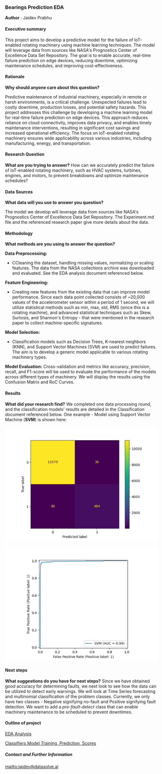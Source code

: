 ### Bearings Prediction EDA

**Author** : Jaidev Prabhu

#### Executive summary
This project aims to develop a predictive model for the failure of IoT-enabled rotating machinery using machine learning techniques. The model will leverage data from sources like NASA's Prognostics Center of Excellence Data Set Repository. The goal is to enable accurate, real-time failure prediction on edge devices, reducing downtime, optimizing maintenance schedules, and improving cost-effectiveness. 

#### Rationale
**Why should anyone care about this question?**

Predictive maintenance of industrial machinery, especially in remote or harsh environments, is a critical challenge. Unexpected failures lead to costly downtime, production losses, and potential safety hazards. This project addresses this challenge by developing a machine learning model for real-time failure prediction on edge devices. This approach reduces reliance on cloud connectivity, improves data privacy, and enables timely maintenance interventions, resulting in significant cost savings and increased operational efficiency. The focus on IoT-enabled rotating machinery ensures wide applicability across various industries, including manufacturing, energy, and transportation. 



#### Research Question
**What are you trying to answer?**
How can we accurately predict the failure of IoT-enabled rotating machinery, such as HVAC systems, turbines, engines, and motors, to prevent breakdowns and optimize maintenance schedules?


#### Data Sources
**What data will you use to answer you question?** 

The model we develop will leverage data from sources like NASA's Prognostics Center of Excellence Data Set Repository.
The Experiment.md file and the referenced research paper give more details about the data.  

#### Methodology
**What methods are you using to answer the question?**

**Data Preprocessing:** 
- CCleaning the dataset, handling missing values, normalizing or scaling features. The data from the NASA collections archive was downloaded and evaluated. See the EDA analysis document referenced below.

**Feature Engineering:**  
- Creating new features from the existing data that can improve model performance. Since each data point collected consists of ~20,000 values of the accelerometer sensor within a period of 1 second, we will utilize statistical methods such as min, max, std, RMS (since this is a rotating machine), and advanced statistical techniques such as Skew, Surtosis, and Shannon's Entropy - that were mentioned in the research paper to collect machine-specific signatures.

**Model Selection:** 
- Classification models such as Decision Trees, K-nearest neighbors (KNN), and Support Vector Machines (SVM) are used to predict failures. The aim is to develop a generic model applicable to various rotating machinery types.

**Model Evaluation:** Cross-validation and metrics like accuracy, precision, recall, and F1-score will be used to evaluate the performance of the models across different types of machinery. We will display the results using the Confusion Matrix and RoC Curves.

#### Results
**What did your research find?**
We completed one data processing round, and the classification models' results are detailed in the Classification document referenced below.
One example - Model using Support Vector Machine (**SVM**) is shown here:

![Confusion Matrix of SVM classifier](images/CM_SVM.png)

![RoC AUC Figure](images/ROC_SVM.png)


#### Next steps
**What suggestions do you have for next steps?**
Since we have obtained good accuracy for determining faults, we next look to see how the data can be utilized to detect early warnings. We will look at Time Series forecasting and multinomial classification of the problem classes. Currently, we only have two classes - Negative signifying no-fault and Positive signifying fault detection. We want to add a *pre-fault-detect* class that can enable machinery maintenance to be scheduled to prevent downtimes.

#### Outline of project

[EDA Analysis](./EDA_Analysis.md)

[Classifiers Model Training, Prediction, Scores](./Classification.md)



##### Contact and Further Information
[mailto:jaidev@datasolve.ai](EMail)
